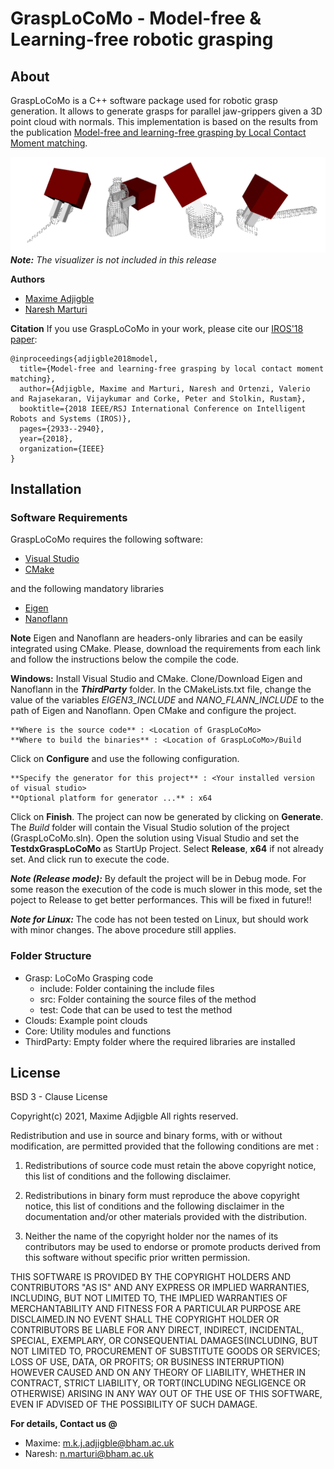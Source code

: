 # GraspLoCoMo - Model-free & Learning-free robotic grasping

## About

GraspLoCoMo is a C++ software package used for robotic grasp generation. It allows to generate grasps for parallel jaw-grippers given a 3D point cloud with normals. This implementation is based on the results from the publication [Model-free and learning-free grasping by Local Contact Moment matching](https://ieeexplore.ieee.org/document/8594226). 

![Example grasps image](grasps.png "Sample grasps")
_**Note:** The visualizer is not included in this release_

**Authors**
* [Maxime Adjigble](https://www.linkedin.com/in/maxime-adjigble/)
* [Naresh Marturi](https://www.linkedin.com/in/nareshmarturi/)

**Citation**
If you use GraspLoCoMo in your work, please cite our [IROS'18 paper](https://ieeexplore.ieee.org/document/8594226):
```
@inproceedings{adjigble2018model,
  title={Model-free and learning-free grasping by local contact moment matching},
  author={Adjigble, Maxime and Marturi, Naresh and Ortenzi, Valerio and Rajasekaran, Vijaykumar and Corke, Peter and Stolkin, Rustam},
  booktitle={2018 IEEE/RSJ International Conference on Intelligent Robots and Systems (IROS)},
  pages={2933--2940},
  year={2018},
  organization={IEEE}
}
```

## Installation

### Software Requirements
GraspLoCoMo requires the following software:

* [Visual Studio](https://visualstudio.microsoft.com/)
* [CMake](https://cmake.org/)
  
and the following mandatory libraries
* [Eigen](http://eigen.tuxfamily.org/)
* [Nanoflann](https://github.com/jlblancoc/nanoflann)

**Note** Eigen and Nanoflann are headers-only libraries and can be easily integrated using CMake. Please, download the requirements from each link and follow the instructions below the compile the code.

**Windows:** 
Install Visual Studio and CMake. Clone/Download Eigen and Nanoflann in the **_ThirdParty_** folder. 
In the CMakeLists.txt file, change the value of the variables _EIGEN3_INCLUDE_ and _NANO_FLANN_INCLUDE_ to the path of Eigen and Nanoflann.
Open CMake and configure the project.

```
**Where is the source code** : <Location of GraspLoCoMo>
**Where to build the binaries** : <Location of GraspLoCoMo>/Build	
```
Click on **Configure** and use the following configuration.

```
**Specify the generator for this project** : <Your installed version of visual studio>	
**Optional platform for generator ...** : x64
```
Click on **Finish**. The project can now be generated by clicking on **Generate**. 
The _Build_ folder will contain the Visual Studio solution of the project (GraspLoCoMo.sln).
Open the solution using Visual Studio and set the **TestdxGraspLoCoMo** as StartUp Project. Select **Release**, **x64** if not already set. And click run to execute the code.

**_Note (Release mode):_** By default the project will be in Debug mode. For some reason the execution of the code is much slower in this mode, set the poject to Release to get better performances. This will be fixed in future!!

**_Note for Linux:_** The code has not been tested on Linux, but should work with minor changes. The above procedure still applies.

### Folder Structure
- Grasp: LoCoMo Grasping code
  - include: Folder containing the include files
  - src: Folder containing the source files of the method
  - test: Code that can be used to test the method
- Clouds: Example point clouds
- Core: Utility modules and functions
- ThirdParty: Empty folder where the required libraries are installed

## License

BSD 3 - Clause License

Copyright(c) 2021, Maxime Adjigble 
All rights reserved.

Redistribution and use in source and binary forms, with or without
modification, are permitted provided that the following conditions are met :

1. Redistributions of source code must retain the above copyright notice, this
list of conditions and the following disclaimer.

2. Redistributions in binary form must reproduce the above copyright notice,
this list of conditions and the following disclaimer in the documentation
and/or other materials provided with the distribution.

3. Neither the name of the copyright holder nor the names of its
contributors may be used to endorse or promote products derived from
this software without specific prior written permission.

THIS SOFTWARE IS PROVIDED BY THE COPYRIGHT HOLDERS AND CONTRIBUTORS "AS IS"
AND ANY EXPRESS OR IMPLIED WARRANTIES, INCLUDING, BUT NOT LIMITED TO, THE
IMPLIED WARRANTIES OF MERCHANTABILITY AND FITNESS FOR A PARTICULAR PURPOSE ARE
DISCLAIMED.IN NO EVENT SHALL THE COPYRIGHT HOLDER OR CONTRIBUTORS BE LIABLE
FOR ANY DIRECT, INDIRECT, INCIDENTAL, SPECIAL, EXEMPLARY, OR CONSEQUENTIAL
DAMAGES(INCLUDING, BUT NOT LIMITED TO, PROCUREMENT OF SUBSTITUTE GOODS OR
SERVICES; LOSS OF USE, DATA, OR PROFITS; OR BUSINESS INTERRUPTION) HOWEVER
CAUSED AND ON ANY THEORY OF LIABILITY, WHETHER IN CONTRACT, STRICT LIABILITY,
OR TORT(INCLUDING NEGLIGENCE OR OTHERWISE) ARISING IN ANY WAY OUT OF THE USE
OF THIS SOFTWARE, EVEN IF ADVISED OF THE POSSIBILITY OF SUCH DAMAGE.


**For details, Contact us @**
* Maxime: m.k.j.adjigble@bham.ac.uk
* Naresh: n.marturi@bham.ac.uk
